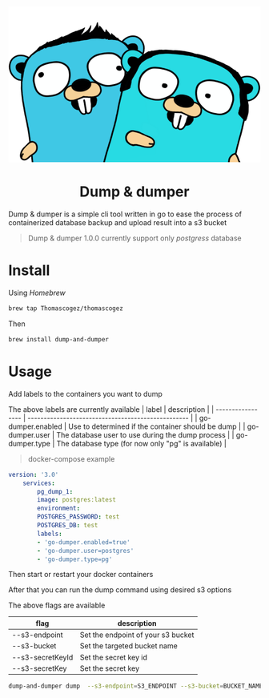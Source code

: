 ![Dump & dumper](./assets/dump-and-dumper.png)

<center>
    <h1>Dump & dumper</h1>
</center

Dump & dumper is a simple cli tool written in go to ease the process of containerized database backup and upload result into a s3 bucket

> Dump & dumper 1.0.0 currently support only _postgress_ database

# Install

Using *Homebrew*

```sh
brew tap Thomascogez/thomascogez

```
Then
```sh
brew install dump-and-dumper
```

# Usage


Add labels to the containers you want to dump

The above labels are currently available
| label             | description                                        |
| ----------------- | -------------------------------------------------- |
| go-dumper.enabled | Use to determined if the container should be dump  |
| go-dumper.user    | The database user to use during the dump process   |
| go-dumper.type    | The database type (for now only "pg" is available) |

> docker-compose example
```yml
version: '3.0'
    services:
        pg_dump_1:
        image: postgres:latest
        environment:
        POSTGRES_PASSWORD: test
        POSTGRES_DB: test
        labels:
        - 'go-dumper.enabled=true'
        - 'go-dumper.user=postgres'
        - 'go-dumper.type=pg'
```

Then start or restart your docker containers


After that you can run the dump command using desired s3 options

The above flags are available

| flag              | description                        |
| ----------------- | ---------------------------------- |
| --s3-endpoint     | Set the endpoint of your s3 bucket |
| --s3-bucket       | Set the targeted bucket name       |
| --s3-secretKeyId  | Set the secret key id              |
| --s3-secretKey    | Set the secret key                 |

```sh
dump-and-dumper dump  --s3-endpoint=S3_ENDPOINT --s3-bucket=BUCKET_NAME --s3-secretKeyId=SECRET_KEY_ID --s3-secretKey=SECRET_KEY --s3-region=REGION

```
